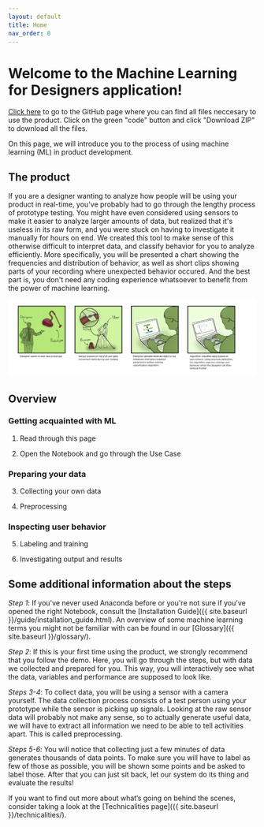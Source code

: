 ```yaml
---
layout: default
title: Home
nav_order: 0
---
```


# Welcome to the Machine Learning for Designers application! 

[Click here](LINK) to go to the GitHub page where you can find all files neccesary to use the product. Click on the green "code" button and click "Download ZIP" to download all the files.

On this page, we will introduce you to the process of using machine learning (ML) in product development. 

## The product
If you are a designer wanting to analyze how people will be using your product in real-time, you've probably had to go through the lengthy process of prototype testing. You might have even considered using sensors to make it easier to analyze larger amounts of data, but realized that it's useless in its raw form, and you were stuck on having to investigate it manually for hours on end. We created this tool to make sense of this otherwise difficult to interpret data, and classify behavior for you to analyze efficiently. More specifically, you will be presented a chart showing the frequencies and distribution of behavior, as well as short clips showing parts of your recording where unexpected behavior occured. And the best part is, you don't need any coding experience whatsoever to benefit from the power of machine learning. 

![afbeelding_strip](strip.jpg)

## Overview
### Getting acquainted with ML
1) Read through this page 

2) Open the Notebook and go through the Use Case

### Preparing your data
3) Collecting your own data

4) Preprocessing

### Inspecting user behavior
5) Labeling and training

6) Investigating output and results

## Some additional information about the steps
_Step 1_: If you've never used Anaconda before or you're not sure if you've opened the right Notebook, consult the [Installation Guide]({{ site.baseurl }}/guide/installation_guide.html). An overview of some machine learning terms you might not be familiar with can be found in our [Glossary]({{ site.baseurl }}/glossary/). 

_Step 2_: If this is your first time using the product, we strongly recommend that you follow the demo. Here, you will go through the steps, but with data we collected and prepared for you. This way, you will interactively see what the data, variables and performance are supposed to look like.

_Steps 3-4_: To collect data, you will be using a sensor with a camera yourself. The data collection process consists of a test person using your prototype while the sensor is picking up signals. Looking at the raw sensor data will probably not make any sense, so to actually generate useful data, we will have to extract all information we need to be able to tell activities apart. This is called preprocessing. 

_Steps 5-6_: You will notice that collecting just a few minutes of data generates thousands of data points. To make sure you will have to label as few of those as possible, you will be shown some points and be asked to label those. After that you can just sit back, let our system do its thing and evaluate the results! 

If you want to find out more about what’s going on behind the scenes, consider taking a look at the [Technicalities page]({{ site.baseurl }}/technicalities/). 


